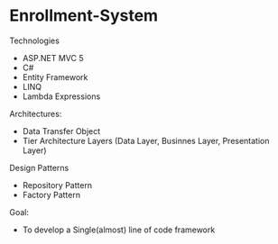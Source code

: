 # Enrollment-System

Technologies
  - ASP.NET MVC 5
  - C#
  - Entity Framework
  - LINQ
  - Lambda Expressions

Architectures:
  - Data Transfer Object
  - Tier Architecture Layers (Data Layer, Businnes Layer, Presentation Layer)

Design Patterns
  - Repository Pattern
  - Factory Pattern

Goal:
  - To develop a Single(almost) line of code framework
